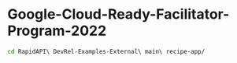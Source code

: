 # Google-Cloud-Ready-Facilitator-Program-2022
```bash
cd RapidAPI\ DevRel-Examples-External\ main\ recipe-app/
```
